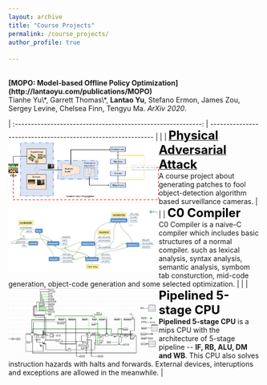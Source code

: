 ```yaml
---
layout: archive
title: "Course Projects"
permalink: /course_projects/
author_profile: true

---
```




<br>
<b>[MOPO: Model-based Offline Policy Optimization](http://lantaoyu.com/publications/MOPO)</b> <br> 
Tianhe Yu\*, Garrett Thomas\*, <b>Lantao Yu</b>, Stefano Ermon, James Zou, Sergey Levine, Chelsea Finn, Tengyu Ma.
<i>ArXiv 2020</i>.



| :----------------------------------------------------------: | ------------------------------------------------------------ |
| <img src="https://raw.githubusercontent.com/lhy9816/lhy9816.github.io/master/images/arch.png" align="left" width="300"> | <b>[<font font-weight=bold color=black size=5 >Physical Adversarial Attack</font></b>](http://lantaoyu.com/publications/MOPO)<br> A course project about generating patches to fool object-detection algorithm based surveillance cameras. |
| <img src="https://raw.githubusercontent.com/lhy9816/lhy9816.github.io/master/images/compiler_01.png" align="left" width="300"> | <b><font  color=black size=5>C0 Compiler</font></b><br> C0 Compiler is a naive-C compiler which includes basic structures of a normal compiler. such as lexical analysis, syntax analysis, semantic analysis, symbom tab consturction, mid-code generation, object-code generation and some selected optimization. |
| <img src="https://raw.githubusercontent.com/lhy9816/lhy9816.github.io/master/images/computer_organized_P3.png" align="left" width="300"> | <b><font  color=black size=5>Pipelined 5-stage CPU</font></b> <br> **Pipelined 5-stage CPU** is a mips CPU with the architecture of 5-stage pipeline -- **IF, RB, ALU, DM and WB**. This CPU also solves instruction hazards with halts and forwards. External devices, interuptions and exceptions are allowed in the meanwhile. |

